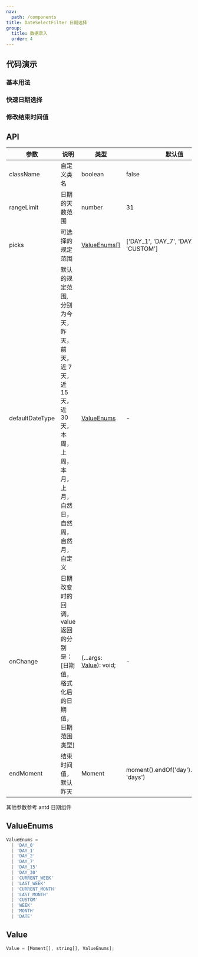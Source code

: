 ```yaml
---
nav:
  path: /components
title: DateSelectFilter 日期选择
group:
  title: 数据录入
  order: 4
---
```


## 代码演示

### 基本用法

<code src="./demo/base.tsx"></code>

### 快速日期选择

<code src="./demo/quick.tsx"></code>

### 修改结束时间值

<code src="./demo/endMoment.tsx"></code>

## API

| 参数            | 说明                                                                                                                        | 类型                              | 默认值                                    |
| --------------- | --------------------------------------------------------------------------------------------------------------------------- | --------------------------------- | ----------------------------------------- |
| className       | 自定义类名                                                                                                                  | boolean                           | false                                     |
| rangeLimit      | 日期的天数范围                                                                                                              | number                            | 31                                        |
| picks           | 可选择的规定范围                                                                                                            | [ValueEnums[]](#valueenums)       | ['DAY_1', 'DAY_7', 'DAY_30', 'CUSTOM']    |
| defaultDateType | 默认的规定范围, 分别为今天，昨天，前天，近 7 天，近 15 天，近 30 天，本周，上周，本月，上月，自然日，自然周，自然月，自定义 | [ValueEnums](#valueenums)         | -                                         |
| onChange        | 日期改变时的回调，value 返回的分别是：[日期值，格式化后的日期值，日期范围类型]                                              | (...args: [Value](#value)): void; | -                                         |
| endMoment       | 结束时间值，默认昨天                                                                                                        | Moment                            | moment().endOf('day').subtract(1, 'days') |

其他参数参考 antd 日期组件

## ValueEnums

```ts
ValueEnums =
  | 'DAY_0'
  | 'DAY_1'
  | 'DAY_2'
  | 'DAY_7'
  | 'DAY_15'
  | 'DAY_30'
  | 'CURRENT_WEEK'
  | 'LAST_WEEK'
  | 'CURRENT_MONTH'
  | 'LAST_MONTH'
  | 'CUSTOM'
  | 'WEEK'
  | 'MONTH'
  | 'DATE'
```

## Value

```ts
Value = [Moment[], string[], ValueEnums];
```
